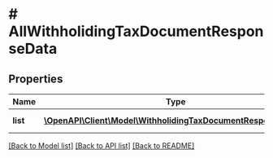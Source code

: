 # # AllWithholidingTaxDocumentResponseData

## Properties

Name | Type | Description | Notes
------------ | ------------- | ------------- | -------------
**list** | [**\OpenAPI\Client\Model\WithholidingTaxDocumentResponseData[]**](WithholidingTaxDocumentResponseData.md) | ข้อมูลรายการสินค้า | [optional] 

[[Back to Model list]](../../README.md#documentation-for-models) [[Back to API list]](../../README.md#documentation-for-api-endpoints) [[Back to README]](../../README.md)


